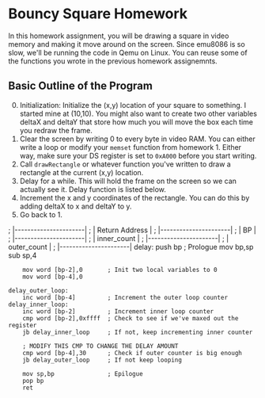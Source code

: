 
# Bouncy Square Homework

In this homework assignment, you will be drawing a square in video memory and
making it move around on the screen. Since emu8086 is so slow, we'll be running
the code in Qemu on Linux. You can reuse some of the functions you wrote in the
previous homework assignemnts.



## Basic Outline of the Program

0. Initialization: Initialize the (x,y) location of your square to something. I started mine at (10,10). You might also want to create two other variables deltaX and deltaY that store how much you will move the box each time you redraw the frame. 
1. Clear the screen by writing 0 to every byte in video RAM. You can either write a loop or modify your `memset` function from homework 1. Either way, make sure your DS register is set to `0xA000` before you start writing.
2. Call `drawRectangle` or whatever function you've written to draw a rectangle at the current (x,y) location.
3. Delay for a while. This will hold the frame on the screen so we can actually see it. Delay function is listed below.
4. Increment the x and y coordinates of the rectangle. You can do this by adding deltaX to x and deltaY to y.
5. Go back to 1.

; |----------------------|
; | Return Address       |
; |----------------------|
; | BP                   |
; |----------------------|
; | inner_count          |
; |----------------------|
; | outer_count          |
; |----------------------|
    delay:
        push bp                 ; Prologue
        mov bp,sp
        sub sp,4

        mov word [bp-2],0       ; Init two local variables to 0
        mov word [bp-4],0

    delay_outer_loop:
        inc word [bp-4]         ; Increment the outer loop counter
    delay_inner_loop:
        inc word [bp-2]         ; Increment inner loop counter
        cmp word [bp-2],0xffff  ; Check to see if we've maxed out the register
        jb delay_inner_loop     ; If not, keep incrementing inner counter

        ; MODIFY THIS CMP TO CHANGE THE DELAY AMOUNT
        cmp word [bp-4],30      ; Check if outer counter is big enough
        jb delay_outer_loop     ; If not keep looping

        mov sp,bp               ; Epilogue
        pop bp
        ret


